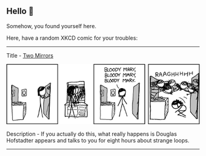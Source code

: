 ## Hello 👀

Somehow, you found yourself here.

Here, have a random XKCD comic for your troubles:

-----------------------------------

Title - [Two Mirrors](https://xkcd.com/555)

![Two Mirrors](./random_comic.png)

Description - If you actually do this, what really happens is Douglas Hofstadter appears and talks to you for eight hours about strange loops.

-----------------------------------